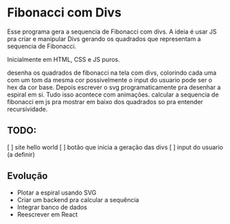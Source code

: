 # Fibonacci com Divs

Esse programa gera a sequencia de Fibonacci com divs. A ideia é usar JS pra criar e manipular Divs gerando os quadrados que representam a sequencia de Fibonacci.

Inicialmente em HTML, CSS e JS puros.

desenha os quadrados de fibonacci na tela com divs, colorindo cada uma com um tom da mesma cor
possivelmente o input do usuario pode ser o hex da cor base.
Depois escrever o svg programaticamente pra desenhar a espiral em si.
Tudo isso acontece com animações.
calcular a sequencia de fibonacci em js pra mostrar em baixo dos quadrados so pra entender recursividade.

## TODO:
[ ] site hello world
[ ] botão que inicia a geração das divs
[ ] input do usuario (a definir)


## Evolução
+ Plotar a espiral usando SVG
+ Criar um backend pra calcular a sequência
+ Integrar banco de dados
+ Reescrever em React
